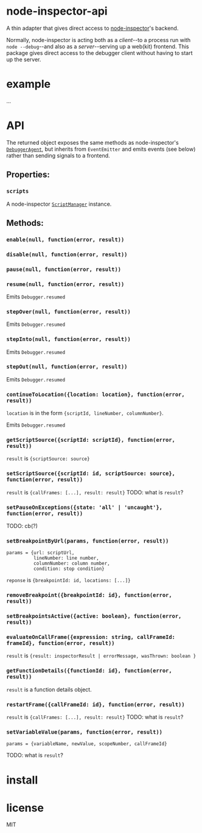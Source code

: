 # node-inspector-api

A thin adapter that gives direct access to [node-inspector][1]'s backend.

Normally, node-inspector is acting both as a *client*--to a process run with `node --debug`--and
also as a *server*--serving up a web(kit) frontend.  This package gives direct access to the debugger
client without having to start up the server.

[1]:https://github.com/node-inspector/node-inspector

# example

...


# API

The returned object exposes the same methods as node-inspector's [`DebuggerAgent`][3], but
inherits from `EventEmitter` and emits events (see below) rather than sending signals to
a frontend.

[3]:https://github.com/node-inspector/node-inspector/blob/00e0d20a5dcdf3f1d56efb10b9630721b2e72c52/lib/DebuggerAgent.js

## Properties:

### `scripts`

A node-inspector [`ScriptManager`][2] instance.

[2]:https://github.com/node-inspector/node-inspector/blob/00e0d20a5dcdf3f1d56efb10b9630721b2e72c52/lib/ScriptManager.js

## Methods:

### `enable(null, function(error, result))`

### `disable(null, function(error, result))`

### `pause(null, function(error, result))`

### `resume(null, function(error, result))`

Emits `Debugger.resumed`

### `stepOver(null, function(error, result))`

Emits `Debugger.resumed`

### `stepInto(null, function(error, result))`

Emits `Debugger.resumed`

### `stepOut(null, function(error, result))`

Emits `Debugger.resumed`

### `continueToLocation({location: location}, function(error, result))`

`location` is in the form `{scriptId, lineNumber, columnNumber}`.

Emits `Debugger.resumed`

### `getScriptSource({scriptId: scriptId}, function(error, result))`

`result` is  `{scriptSource: source}`

### `setScriptSource({scriptId: id, scriptSource: source}, function(error, result))`

`result` is `{callFrames: [...], result: result}`
TODO: what is `result`?

### `setPauseOnExceptions({state: 'all' | 'uncaught'}, function(error, result))`

TODO: cb(?)

### `setBreakpointByUrl(params, function(error, result))`
```
params = {url: scriptUrl,
          lineNumber: line number,
          columnNumber: column number,
          condition: stop condition}
```

`reponse` is `{breakpointId: id, locations: [...]}`

### `removeBreakpoint({breakpointId: id}, function(error, result))`

### `setBreakpointsActive({active: boolean}, function(error, result))`

### `evaluateOnCallFrame({expression: string, callFrameId: frameId}, function(error, result))`

`result` is `{result: inspectorResult | errorMessage, wasThrown: boolean }`

### `getFunctionDetails({functionId: id}, function(error, result))`

`result` is a function details object.

### `restartFrame({callFrameId: id}, function(error, result))`

`result` is `{callFrames: [...], result: result}`
TODO: what is `result`?

### `setVariableValue(params, function(error, result))`
```
params = {variableName, newValue, scopeNumber, callFrameId}
```
TODO: what is `result`?


# install

# license

MIT
